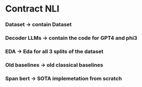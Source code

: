 # Contract NLI

### Dataset -> contain Dataset
### Decoder LLMs -> contain the code for GPT4 and phi3
### EDA -> Eda for all 3 splits of the dataset
### Old baselines -> old classical baselines
### Span bert -> SOTA implemetation from scratch